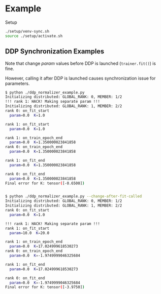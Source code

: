# Example

Setup

```sh
./setup/venv-sync.sh
source ./setup/activate.sh
```

## DDP Synchronization Examples

Note that change *param* values before DDP is launched (`trainer.fit()`) is fine.

However, calling it after DDP is launched causes synchronization issue for parameters.

```sh
$ python ./ddp_normalizer_example.py
Initializing distributed: GLOBAL_RANK: 0, MEMBER: 1/2
!!! rank 1: HACK! Making separate param !!!
Initializing distributed: GLOBAL_RANK: 1, MEMBER: 2/2
rank 0: on_fit_start
  param=0.0  K=1.0

rank 1: on_fit_start
  param=0.0  K=1.0

rank 1: on_train_epoch_end
  param=0.0  K=1.350000023841858
rank 0: on_train_epoch_end
  param=0.0  K=1.350000023841858

rank 1: on_fit_end
  param=0.0  K=1.350000023841858

rank 0: on_fit_end
  param=0.0  K=1.350000023841858
Final error for K: tensor([-0.6500])


$ python ./ddp_normalizer_example.py --change-after-fit-called
Initializing distributed: GLOBAL_RANK: 0, MEMBER: 1/2
Initializing distributed: GLOBAL_RANK: 1, MEMBER: 2/2
rank 0: on_fit_start
  param=0.0  K=1.0

!!! rank 1: HACK! Making separate param !!!
rank 1: on_fit_start
  param=10.0  K=20.0

rank 1: on_train_epoch_end
  param=0.0  K=17.024999618530273
rank 0: on_train_epoch_end
  param=0.0  K=-1.9749999046325684

rank 1: on_fit_end
  param=0.0  K=17.024999618530273

rank 0: on_fit_end
  param=0.0  K=-1.9749999046325684
Final error for K: tensor([-3.9750])
```
